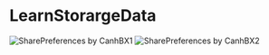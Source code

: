 # LearnStorargeData

![SharePreferences by CanhBX1](http://i477.photobucket.com/albums/rr132/trungepu/SharePreferences-CanhBx1_zps7ljb2yvo.jpg)
![SharePreferences by CanhBX2](http://i477.photobucket.com/albums/rr132/trungepu/SharePreferences-CanhBx2_zpshi9uaaco.jpg)
